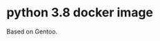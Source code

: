 # python 3.8 docker image

<!--
SPDX-FileCopyrightText: 2024 Vladimir Rusinov <vladimir.rusinov@gmail.com>
SPDX-License-Identifier: Apache-2.0
-->

Based on Gentoo.
